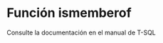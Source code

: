 ﻿---
Autogenerated: true
---

# Función  ismemberof

Consulte la documentación en el manual de T-SQL
